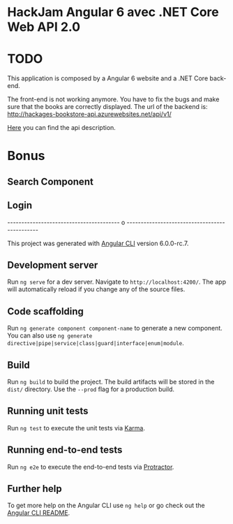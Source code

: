 # HackJam Angular 6 avec .NET Core Web API 2.0


# TODO
This application is composed by a Angular 6 website and a .NET Core back-end.

The front-end is not working anymore. You have to fix the bugs and make sure that the books are correctly displayed.
The url of the backend is: http://hackages-bookstore-api.azurewebsites.net/api/v1/

[Here](http://hackages-bookstore-api.azurewebsites.net/swagger/) you can find the api description.

# Bonus

## Search Component
## Login

---------------------------------------- o ----------------------------------------------

This project was generated with [Angular CLI](https://github.com/angular/angular-cli) version 6.0.0-rc.7.

## Development server

Run `ng serve` for a dev server. Navigate to `http://localhost:4200/`. The app will automatically reload if you change any of the source files.

## Code scaffolding

Run `ng generate component component-name` to generate a new component. You can also use `ng generate directive|pipe|service|class|guard|interface|enum|module`.

## Build

Run `ng build` to build the project. The build artifacts will be stored in the `dist/` directory. Use the `--prod` flag for a production build.

## Running unit tests

Run `ng test` to execute the unit tests via [Karma](https://karma-runner.github.io).

## Running end-to-end tests

Run `ng e2e` to execute the end-to-end tests via [Protractor](http://www.protractortest.org/).

## Further help

To get more help on the Angular CLI use `ng help` or go check out the [Angular CLI README](https://github.com/angular/angular-cli/blob/master/README.md).





